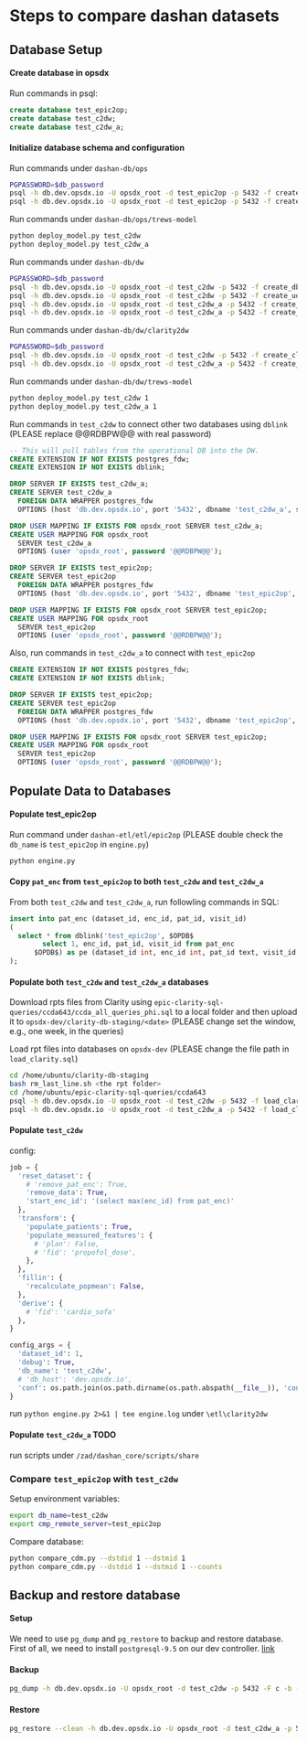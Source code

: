 Steps to compare dashan datasets
===========================
Database Setup
----------------------
#### Create database in opsdx
Run commands in psql:
```sql
create database test_epic2op;
create database test_c2dw;
create database test_c2dw_a;
```

#### Initialize database schema and configuration
Run commands under `dashan-db/ops`
```bash
PGPASSWORD=$db_password
psql -h db.dev.opsdx.io -U opsdx_root -d test_epic2op -p 5432 -f create_dbschema.sql
psql -h db.dev.opsdx.io -U opsdx_root -d test_epic2op -p 5432 -f create_udf.sql
```

Run commands under `dashan-db/ops/trews-model`
```bash
python deploy_model.py test_c2dw
python deploy_model.py test_c2dw_a
```

Run commands under `dashan-db/dw`
```bash
PGPASSWORD=$db_password
psql -h db.dev.opsdx.io -U opsdx_root -d test_c2dw -p 5432 -f create_dbschema.sql
psql -h db.dev.opsdx.io -U opsdx_root -d test_c2dw -p 5432 -f create_udf.sql
psql -h db.dev.opsdx.io -U opsdx_root -d test_c2dw_a -p 5432 -f create_dbschema.sql
psql -h db.dev.opsdx.io -U opsdx_root -d test_c2dw_a -p 5432 -f create_udf.sql
```

Run commands under `dashan-db/dw/clarity2dw`
```bash
PGPASSWORD=$db_password
psql -h db.dev.opsdx.io -U opsdx_root -d test_c2dw -p 5432 -f create_clarity2dw.sql
psql -h db.dev.opsdx.io -U opsdx_root -d test_c2dw_a -p 5432 -f create_clarity2dw.sql
```

Run commands under `dashan-db/dw/trews-model`
```bash
python deploy_model.py test_c2dw 1
python deploy_model.py test_c2dw_a 1
```

Run commands in `test_c2dw` to connect other two databases using `dblink` (PLEASE replace @@RDBPW@@ with real password)
```sql
-- This will pull tables from the operational DB into the DW.
CREATE EXTENSION IF NOT EXISTS postgres_fdw;
CREATE EXTENSION IF NOT EXISTS dblink;

DROP SERVER IF EXISTS test_c2dw_a;
CREATE SERVER test_c2dw_a
  FOREIGN DATA WRAPPER postgres_fdw
  OPTIONS (host 'db.dev.opsdx.io', port '5432', dbname 'test_c2dw_a', sslmode 'require');

DROP USER MAPPING IF EXISTS FOR opsdx_root SERVER test_c2dw_a;
CREATE USER MAPPING FOR opsdx_root
  SERVER test_c2dw_a
  OPTIONS (user 'opsdx_root', password '@@RDBPW@@');

DROP SERVER IF EXISTS test_epic2op;
CREATE SERVER test_epic2op
  FOREIGN DATA WRAPPER postgres_fdw
  OPTIONS (host 'db.dev.opsdx.io', port '5432', dbname 'test_epic2op', sslmode 'require');

DROP USER MAPPING IF EXISTS FOR opsdx_root SERVER test_epic2op;
CREATE USER MAPPING FOR opsdx_root
  SERVER test_epic2op
  OPTIONS (user 'opsdx_root', password '@@RDBPW@@');
```

Also, run commands in `test_c2dw_a` to connect with `test_epic2op`
```sql
CREATE EXTENSION IF NOT EXISTS postgres_fdw;
CREATE EXTENSION IF NOT EXISTS dblink;

DROP SERVER IF EXISTS test_epic2op;
CREATE SERVER test_epic2op
  FOREIGN DATA WRAPPER postgres_fdw
  OPTIONS (host 'db.dev.opsdx.io', port '5432', dbname 'test_epic2op', sslmode 'require');

DROP USER MAPPING IF EXISTS FOR opsdx_root SERVER test_epic2op;
CREATE USER MAPPING FOR opsdx_root
  SERVER test_epic2op
  OPTIONS (user 'opsdx_root', password '@@RDBPW@@');
```

Populate Data to Databases
--------------------------------------
#### Populate test_epic2op
Run command under `dashan-etl/etl/epic2op` (PLEASE double check the `db_name` is `test_epic2op` in `engine.py`)
```bash
python engine.py
```
#### Copy `pat_enc` from `test_epic2op` to both `test_c2dw` and `test_c2dw_a`
From both `test_c2dw` and `test_c2dw_a`, run followling commands in SQL:
```sql
insert into pat_enc (dataset_id, enc_id, pat_id, visit_id)
(
  select * from dblink('test_epic2op', $OPDB$
        select 1, enc_id, pat_id, visit_id from pat_enc
      $OPDB$) as pe (dataset_id int, enc_id int, pat_id text, visit_id text)
);
```
#### Populate both `test_c2dw` and `test_c2dw_a` databases
Download rpts files from Clarity using `epic-clarity-sql-queries/ccda643/ccda_all_queries_phi.sql` to a local folder and then upload it to `opsdx-dev/clarity-db-staging/<date>` (PLEASE change set the window, e.g., one week, in the queries)

Load rpt files into databases on `opsdx-dev` (PLEASE change the file path in `load_clarity.sql`)
```bash
cd /home/ubuntu/clarity-db-staging
bash rm_last_line.sh <the rpt folder>
cd /home/ubuntu/epic-clarity-sql-queries/ccda643
psql -h db.dev.opsdx.io -U opsdx_root -d test_c2dw -p 5432 -f load_clarity.sql
psql -h db.dev.opsdx.io -U opsdx_root -d test_c2dw_a -p 5432 -f load_clarity.sql
```

#### Populate `test_c2dw`
config:
```python
job = {
  'reset_dataset': {
    # 'remove_pat_enc': True,
    'remove_data': True,
    'start_enc_id': '(select max(enc_id) from pat_enc)'
  },
  'transform': {
    'populate_patients': True,
    'populate_measured_features': {
      # 'plan': False,
      # 'fid': 'propofol_dose',
    },
  },
  'fillin': {
    'recalculate_popmean': False,
  },
  'derive': {
    # 'fid': 'cardio_sofa'
  },
}

config_args = {
  'dataset_id': 1,
  'debug': True,
  'db_name': 'test_c2dw',
  # 'db_host': 'dev.opsdx.io',
  'conf': os.path.join(os.path.dirname(os.path.abspath(__file__)), 'conf'),
}
```
run `python engine.py 2>&1 | tee engine.log` under `\etl\clarity2dw`

#### Populate `test_c2dw_a` TODO
run scripts under `/zad/dashan_core/scripts/share`

### Compare `test_epic2op` with `test_c2dw`
Setup environment variables:
```bash
export db_name=test_c2dw
export cmp_remote_server=test_epic2op
```
Compare database:
```bash
python compare_cdm.py --dstdid 1 --dstmid 1
python compare_cdm.py --dstdid 1 --dstmid 1 --counts
```

Backup and restore database
---------------------------------------
#### Setup
We need to use `pg_dump` and `pg_restore` to backup and restore database. First of all, we need to install `postgresql-9.5` on our dev controller. [link](https://www.tqhosting.com/kb/617/How-to-install-PostgreSQL-95-on-Ubuntu-1404-LTS-Trusty-Tahr.html)

#### Backup
```bash
pg_dump -h db.dev.opsdx.io -U opsdx_root -d test_c2dw -p 5432 -F c -b -v -f ~/clarity-db-staging/c2dw_a/2017-04-05.sql
```

#### Restore
```bash
pg_restore --clean -h db.dev.opsdx.io -U opsdx_root -d test_c2dw_a -p 5432 -v  ~/clarity-db-staging/c2dw_a/2017-04-05.sql
```
